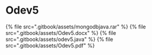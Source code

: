 # Odev5

<!--Index-->

{% file src=".gitbook/assets/mongodbjava.rar" %}
{% file src=".gitbook/assets/Odev5.docx" %}
{% file src=".gitbook/assets/odev5.java" %}
{% file src=".gitbook/assets/Odev5.pdf" %}

<!--Index-->
